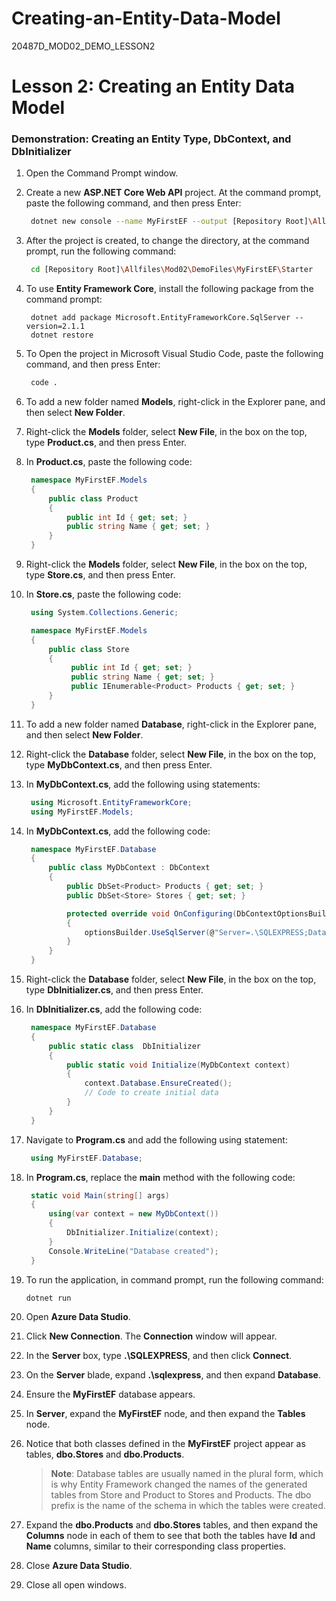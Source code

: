 # Creating-an-Entity-Data-Model
20487D_MOD02_DEMO_LESSON2


# Lesson 2: Creating an Entity Data Model

### Demonstration: Creating an Entity Type, DbContext, and DbInitializer

1. Open the Command Prompt window.

2. Create a new **ASP.NET Core Web API** project. At the command prompt, paste the following command, and then press Enter:

   ```bash
    dotnet new console --name MyFirstEF --output [Repository Root]\Allfiles\Mod02\DemoFiles\MyFirstEF\Starter
   ```

3. After the project is created, to change the directory, at the command prompt, run the following command:

   ```bash
    cd [Repository Root]\Allfiles\Mod02\DemoFiles\MyFirstEF\Starter
   ```

4. To use **Entity Framework Core**, install the following package from the command prompt:

   ```base
    dotnet add package Microsoft.EntityFrameworkCore.SqlServer --version=2.1.1
    dotnet restore
   ```

5. To Open the project in Microsoft Visual Studio Code, paste the following command, and then press Enter:

   ```bash
    code .
   ```

6. To add a new folder named **Models**, right-click in the Explorer pane, and then select **New Folder**.

7. Right-click the **Models** folder, select **New File**, in the box on the top, type **Product.cs**, and then press Enter.

8. In **Product.cs**, paste the following code:

   ```cs
    namespace MyFirstEF.Models
    {
        public class Product
        {
            public int Id { get; set; }
            public string Name { get; set; }
        }
    }
   ```

9. Right-click the **Models** folder, select **New File**, in the box on the top, type **Store.cs**, and then press Enter.

10. In **Store.cs**, paste the following code:

    ```cs
     using System.Collections.Generic;
    
     namespace MyFirstEF.Models
     {
         public class Store
         {
              public int Id { get; set; }
              public string Name { get; set; }
              public IEnumerable<Product> Products { get; set; }
         }
     }
    ```

11. To add a new folder named **Database**, right-click in the Explorer pane, and then select **New Folder**.

12. Right-click the **Database** folder, select **New File**, in the box on the top, type **MyDbContext.cs**, and then press Enter.

13. In **MyDbContext.cs**, add the following using statements:

    ```cs
     using Microsoft.EntityFrameworkCore;
     using MyFirstEF.Models;
    ```

14. In **MyDbContext.cs**, add the following code:

    ```cs
     namespace MyFirstEF.Database
     {
         public class MyDbContext : DbContext
         {
             public DbSet<Product> Products { get; set; }
             public DbSet<Store> Stores { get; set; }
    
             protected override void OnConfiguring(DbContextOptionsBuilder optionsBuilder)
             {
                 optionsBuilder.UseSqlServer(@"Server=.\SQLEXPRESS;Database=MyFirstEF;Trusted_Connection=True;");
             }
         }
     }
    ```

15. Right-click the **Database** folder, select **New File**, in the box on the top, type **DbInitializer.cs**, and then press Enter.

16. In **DbInitializer.cs**, add the following code:

    ```cs
     namespace MyFirstEF.Database
     {
         public static class  DbInitializer
         {
             public static void Initialize(MyDbContext context)
             {
                 context.Database.EnsureCreated();
                 // Code to create initial data
             }
         }
     }
    ```

17. Navigate to **Program.cs** and add the following using statement:

    ```cs
     using MyFirstEF.Database;
    ```

18. In **Program.cs**, replace the **main** method with the following code:

    ```cs
     static void Main(string[] args)
     {
         using(var context = new MyDbContext())
         {
             DbInitializer.Initialize(context);
         }
         Console.WriteLine("Database created");
     }
    ```

19. To run the application, in command prompt, run the following command:

    ```bash
    dotnet run
    ```

20. Open **Azure Data Studio**.

21. Click **New Connection**. The **Connection** window will appear.

22. In the **Server** box, type **.\SQLEXPRESS**, and then click **Connect**.

23. On the **Server** blade, expand **.\sqlexpress**, and then expand **Database**.

24. Ensure the **MyFirstEF** database appears.

25. In **Server**, expand the **MyFirstEF** node, and then expand the **Tables** node.

26. Notice that both classes defined in the **MyFirstEF** project appear as tables, **dbo.Stores** and **dbo.Products**.

    >**Note**: Database tables are usually named in the plural form, which is why Entity Framework changed the names of the generated tables from Store and Product to Stores and Products. The dbo prefix is the name of the schema in which the tables were created.

27. Expand the **dbo.Products** and **dbo.Stores** tables, and then expand the **Columns** node in each of them to see that both the tables have **Id** and **Name** columns, similar to their corresponding class properties.

28. Close **Azure Data Studio**.

29. Close all open windows.

